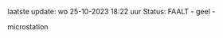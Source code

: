 laatste update: 
wo 25-10-2023 18:22   uur 
Status: FAALT - geel - 
<div class="service Y">microstation</div>
